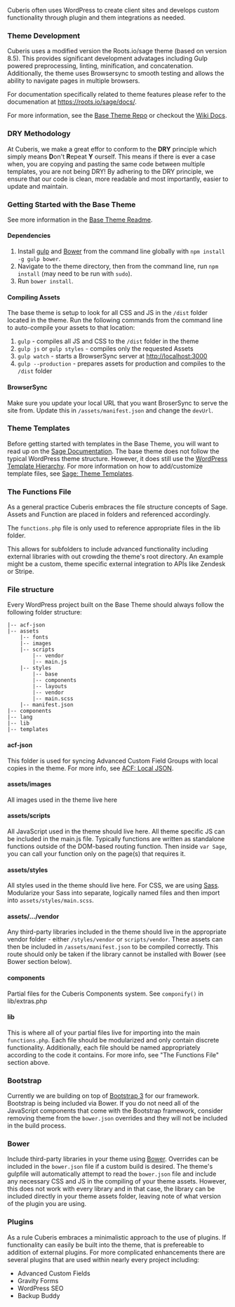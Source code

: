 Cuberis often uses WordPress to create client sites and develops custom functionality through plugin and them integrations as needed.

### Theme Development

Cuberis uses a modified version the Roots.io/sage theme (based on version 8.5). This provides significant development advatages including Gulp powered preprocessing, linting, minification, and concatenation. Additionally, the theme uses Browsersync to smooth testing and allows the ability to navigate pages in multiple browsers.

For documentation specifically related to theme features please refer to the documenation at https://roots.io/sage/docs/.

For more information, see the [Base Theme Repo](https://github.com/cuberis/cuberis-base) or checkout the [Wiki Docs](https://github.com/cuberis/cuberis-base/wiki).

### DRY Methodology
At Cuberis, we make a great effor to conform to the **DRY** principle which simply means **D**on't **R**epeat **Y** ourself. This means if there is ever a case when, you are copying and pasting the same code between multiple templates, you are not being DRY! By adhering to the DRY principle, we ensure that our code is clean, more readable and most importantly, easier to update and maintain.

### Getting Started with the Base Theme

See more information in the [Base Theme Readme](https://github.com/cuberis/cuberis-base/blob/master/README.md).

#### Dependencies
1. Install [gulp](http://gulpjs.com/) and [Bower](http://bower.io/) from the command line globally with `npm install -g gulp bower`.
2. Navigate to the theme directory, then from the command line, run `npm install` (may need to be run with `sudo`).
3. Run `bower install`.

#### Compiling Assets
The base theme is setup to look for all CSS and JS in the `/dist` folder located in the theme. Run the following commands from the command line to auto-compile your assets to that location:

1. `gulp` - compiles all JS and CSS to the `/dist` folder in the theme
2. `gulp js` or `gulp styles` - compiles only the requested Assets
3. `gulp watch` - starts a BrowserSync server at [http://localhost:3000](http://localhost:3000)
4. `gulp --production` - prepares assets for production and compiles to the `/dist` folder

#### BrowserSync
Make sure you update your local URL that you want BroserSync to serve the site from. Update this in `/assets/manifest.json` and change the `devUrl`.

### Theme Templates

Before getting started with templates in the Base Theme, you will want to read up on the [Sage Documentation](https://roots.io/sage/docs/theme-templates/). The base theme does not follow the typical WordPress theme structure. However, it does still use the [WordPress Template Hierarchy](http://codex.wordpress.org/Template_Hierarchy). For more information on how to add/customize template files, see [Sage: Theme Templates](https://roots.io/sage/docs/theme-templates/).

### The Functions File

As a general practice Cuberis embraces the file structure concepts of Sage. Assets and Function are placed in folders and referenced accordingly.

The <code>functions.php</code> file is only used to reference appropriate files in the lib folder.

This allows for subfolders to include advanced functionality including external libraries with out crowding the theme's root directory. An example might be a custom, theme specific external integration to APIs like Zendesk or Stripe.

### File structure

Every WordPress project built on the Base Theme should always follow the following folder structure:

```
|-- acf-json
|-- assets
    |-- fonts
    |-- images
    |-- scripts
        |-- vendor
        |-- main.js
    |-- styles
        |-- base
        |-- components
        |-- layouts
        |-- vendor
        |-- main.scss
    |-- manifest.json
|-- components
|-- lang
|-- lib
|-- templates
```

#### acf-json
This folder is used for syncing Advanced Custom Field Groups with local copies in the theme. For more info, see [ACF: Local JSON](https://www.advancedcustomfields.com/resources/local-json/).

#### assets/images
All images used in the theme live here

#### assets/scripts
All JavaScript used in the theme should live here. All theme specific JS can be included in the main.js file. Typically functions are written as standalone functions outside of the DOM-based routing function. Then inside `var Sage`, you can call your function only on the page(s) that requires it.

#### assets/styles
All styles used in the theme should live here. For CSS, we are using [Sass](http://sass-lang.com/). Modularize your Sass into separate, logically named files and then import into `assets/styles/main.scss`.

#### assets/.../vendor
Any third-party libraries included in the theme should live in the appropriate vendor folder - either `/styles/vendor` or `scripts/vendor`. These assets can then be included in `/assets/manifest.json` to be compiled correctly. This route should only be taken if the library cannot be installed with Bower (see Bower section below).

#### components
Partial files for the Cuberis Components system. See `componify()` in lib/extras.php

#### lib
This is where all of your partial files live for importing into the main `functions.php`. Each file should be modularized and only contain discrete functionality. Additionally, each file should be named appropriately according to the code it contains. For more info, see "The Functions File" section above.

### Bootstrap

Currently we are building on top of [Bootstrap 3](http://getbootstrap.com/) for our framework. Bootstrap is being included via Bower. If you do not need all of the JavaScript components that come with the Bootstrap framework, consider removing theme from the `bower.json` overrides and they will not be included in the build process.

### Bower

Include third-party libraries in your theme using [Bower](http://bower.io/). Overrides can be included in the `bower.json` file if a custom build is desired. The theme's gulpfile will automatically attempt to read the `bower.json` file and include any necessary CSS and JS in the compiling of your theme assets. However, this does not work with every library and in that case, the library can be included directly in your theme assets folder, leaving note of what version of the plugin you are using.

### Plugins

As a rule Cuberis embraces a minimalistic approach to the use of plugins. If functionality can easily be built into the theme, that is prefereable to addition of external plugins. For more complicated enhancements there are several plugins that are used within nearly every project including:

* Advanced Custom Fields
* Gravity Forms
* WordPress SEO
* Backup Buddy
